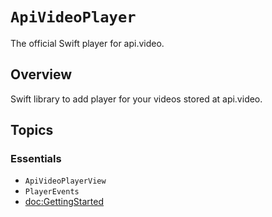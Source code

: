# ``ApiVideoPlayer``

The official Swift player for api.video.

## Overview

Swift library to add player for your videos stored at api.video.

## Topics

### Essentials

- ``ApiVideoPlayerView``
- ``PlayerEvents``
- <doc:GettingStarted>
